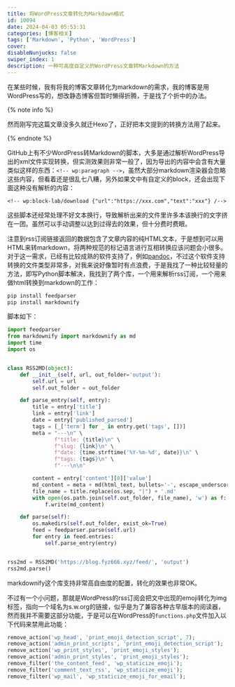 ```yaml
---
title: 将WordPress文章转化为Markdown格式
id: 10094
date: 2024-04-03 05:53:31
categories: [博客相关]
tags: ['Markdown', 'Python', 'WordPress']
cover: 
disableNunjucks: false
swiper_index: 1
description: 一种可高度自定义的WordPress文章转Markdown的方法
---
```


在某些时候，我有将我的博客文章转化为markdown的需求，我的博客是用WordPress写的，想改静态博客但暂时懒得折腾，于是找了个折中的办法。

{% note info %}

然而刚写完这篇文章没多久就迁Hexo了，正好把本文提到的转换方法用了起来。

{% endnote %}

GitHub上有不少WordPress转Markdown的脚本，大多是通过解析WordPress导出的xml文件实现转换，但实测效果则非常一般了，因为导出的内容中会含有大量类似这样的东西：`<!-- wp:paragraph -->`，虽然大部分markdown渲染器会忽略这些内容，但看着还是很乱七八糟，另外如果文中有自定义的block，还会出现下面这种没有解析的内容：

```plaintext
<!-- wp:block-lab/download {"url":"https://xxx.com","text":"xxx"} /-->
```

这些脚本还经常处理不好文本换行，导致解析出来的文件里许多本该换行的文字挤在一团。虽然可以手动调整以达到过得去的效果，但十分费时费眼。


注意到rss订阅链接返回的数据包含了文章内容的纯HTML文本，于是想到可以用HTML来转markdown，将两种规范的标记语言进行互相转换应该问题会小很多。对于这一需求，已经有比较成熟的软件支持了，例如[pandoc](https://github.com/jgm/pandoc)，不过这个软件支持转换的文件类型非常多，对我来说好像暂时有点浪费，于是我找了一种比较轻量的方法，即写Python脚本解决，我找到了两个库，一个用来解析rss订阅，一个用来做html转换到markdown的工作：

```bash
pip install feedparser
pip install markdownify
```

脚本如下：

```python
import feedparser
from markdownify import markdownify as md
import time
import os


class RSS2MD(object):
    def __init__(self, url, out_folder='output'):
        self.url = url
        self.out_folder = out_folder

    def parse_entry(self, entry):
        title = entry['title']
        link = entry['link']
        date = entry['published_parsed']
        tags = [_['term'] for _ in entry.get('tags', [])]
        meta = "---\n" \
               f"title: {title}\n" \
               f"slug: {link}\n" \
               f"date: {time.strftime('%Y-%m-%d', date)}\n" \
               f"tags: {tags}\n" \
               f"---\n\n"

        content = entry['content'][0]['value']
        md_content = meta + md(html_text, bullets='-', escape_underscores=False).strip().rsplit('\n\n', 1)[0]
        file_name = title.replace(os.sep, "|") + '.md'
        with open(os.path.join(self.out_folder, file_name), 'w') as f:
            f.write(md_content)

    def parse(self):
        os.makedirs(self.out_folder, exist_ok=True)
        feed = feedparser.parse(self.url)
        for entry in feed.entries:
            self.parse_entry(entry)


rss2md = RSS2MD('https://blog.fyz666.xyz/feed/', 'output')
rss2md.parse()
```

markdownify这个库支持非常高自由度的配置，转化的效果也非常OK。


不过有一个小问题，那就是WordPress的rss订阅会把文中出现的emoji转化为img标签，指向一个域名为s.w.org的链接，似乎是为了兼容各种古早版本的阅读器，然而我并不需要这部分功能，于是可以在WordPress的`functions.php`文件加入以下代码来禁用此功能：

```php
remove_action('wp_head', 'print_emoji_detection_script', 7);
remove_action('admin_print_scripts', 'print_emoji_detection_script');
remove_action('wp_print_styles', 'print_emoji_styles');
remove_action('admin_print_styles', 'print_emoji_styles'); 
remove_filter('the_content_feed', 'wp_staticize_emoji');
remove_filter('comment_text_rss', 'wp_staticize_emoji'); 
remove_filter('wp_mail', 'wp_staticize_emoji_for_email');
```